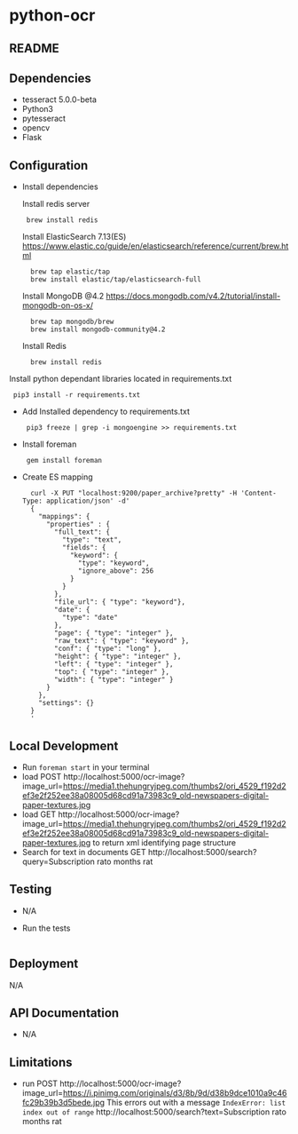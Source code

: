 # python-ocr

## README

## Dependencies

- tesseract 5.0.0-beta
- Python3
- pytesseract
- opencv
- Flask

## Configuration

- Install dependencies

  Install redis server
  ```
   brew install redis
  ```

  Install ElasticSearch 7.13(ES)
  https://www.elastic.co/guide/en/elasticsearch/reference/current/brew.html
  ```
    brew tap elastic/tap
    brew install elastic/tap/elasticsearch-full
  ```

  Install MongoDB @4.2
  https://docs.mongodb.com/v4.2/tutorial/install-mongodb-on-os-x/
  ```
    brew tap mongodb/brew
    brew install mongodb-community@4.2
  ```

  Install Redis
  ```
    brew install redis
  ```

 Install python dependant libraries located in requirements.txt
  ```
   pip3 install -r requirements.txt
  ```
  
- Add Installed dependency to requirements.txt
  ```
   pip3 freeze | grep -i mongoengine >> requirements.txt
  ```
- Install foreman
  ```
   gem install foreman
  ```

- Create ES mapping
  ```
    curl -X PUT "localhost:9200/paper_archive?pretty" -H 'Content-Type: application/json' -d'
    {
      "mappings": {
        "properties" : {
          "full_text": {
            "type": "text",
            "fields": {
              "keyword": {
                "type": "keyword",
                "ignore_above": 256
              }
            }
          },
          "file_url": { "type": "keyword"},
          "date": {
            "type": "date"
          },
          "page": { "type": "integer" },
          "raw_text": { "type": "keyword" },
          "conf": { "type": "long" },
          "height": { "type": "integer" },
          "left": { "type": "integer" },
          "top": { "type": "integer" },
          "width": { "type": "integer" }
        }
      },
      "settings": {}
    }
    '
  ```
## Local Development

- Run `foreman start` in your terminal
- load POST http://localhost:5000/ocr-image?image_url=https://media1.thehungryjpeg.com/thumbs2/ori_4529_f192d2ef3e2f252ee38a08005d68cd91a73983c9_old-newspapers-digital-paper-textures.jpg
- load GET http://localhost:5000/ocr-image?image_url=https://media1.thehungryjpeg.com/thumbs2/ori_4529_f192d2ef3e2f252ee38a08005d68cd91a73983c9_old-newspapers-digital-paper-textures.jpg to return xml identifying page structure
- Search for text in documents  GET http://localhost:5000/search?query=Subscription rato months rat 
## Testing

- N/A

- Run the tests

  ```
  
  ```

## Deployment

N/A

## API Documentation
 - N/A


## Limitations
 - run POST http://localhost:5000/ocr-image?image_url=https://i.pinimg.com/originals/d3/8b/9d/d38b9dce1010a9c46fc29b39b3d5bede.jpg
 This errors out with a message `IndexError: list index out of range`
http://localhost:5000/search?text=Subscription rato months rat 